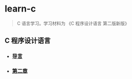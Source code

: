 # learn-c

> C 语言学习。学习材料为 《C 程序设计语言 第二版新版》

## C 程序设计语言

* ### [导言](doc/chapter-one.md)

* ### [第二章](doc/chapter-two.md)